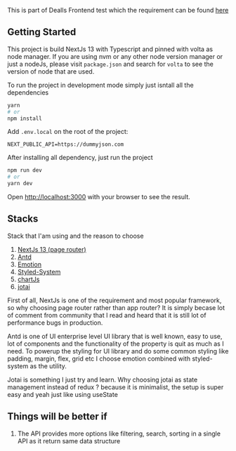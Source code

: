 This is part of Dealls Frontend test which the requirement can be found [here](https://drive.google.com/file/d/1sLHVcODVplQBWHihxOT4JN68TE39xWsQ/view?usp=sharing)

## Getting Started

This project is build NextJs 13 with Typescript and pinned with volta as node manager. If you are using nvm or any other node version manager or just a nodeJs, please visit `package.json` and search for `volta` to see the version of node that are used.

To run the project in development mode simply just isntall all the dependencies

```bash
yarn
# or
npm install
```

Add `.env.local` on the root of the project:
```
NEXT_PUBLIC_API=https://dummyjson.com
```

After installing all dependency, just run the project

```bash
npm run dev
# or
yarn dev
```

Open [http://localhost:3000](http://localhost:3000) with your browser to see the result.

## Stacks

Stack that I'am using and the reason to choose

1. [NextJs 13 (page router)](https://nextjs.org/)
2. [Antd](https://ant.design/)
3. [Emotion](https://emotion.sh/)
4. [Styled-System](https://styled-system.com/)
5. [chartJs](https://react-chartjs-2.js.org/)
6. [jotai](https://jotai.org/)

First of all, NextJs is one of the requirement and most popular framework, so why choosing page router rather than app router? It is simply becase lot of comment from community that I read and heard that it is still lot of performance bugs in production.

Antd is one of UI enterprise level UI library that is well known, easy to use, lot of components and the functionality of the property is quit as much as I need. To powerup the styling for UI library and do some common styling like padding, margin, flex, grid etc I choose emotion combined with styled-system as the utility.

Jotai is something I just try and learn. Why choosing jotai as state management instead of redux ? because it is minimalist, the setup is super easy and yeah just like using useState

## Things will be better if

1. The API provides more options like filtering, search, sorting in a single API as it return same data structure
